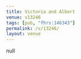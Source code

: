 ```yaml
---
title: Victoria and Albert
venue: v13246
tags: [pub, "fhrs:146343"]
permalink: /v/13246/
layout: venue
---
```

null